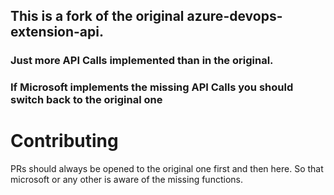 ## This is a fork of the original azure-devops-extension-api. 
### Just more API Calls implemented than in the original.
### If Microsoft implements the missing API Calls you should switch back to the original one

# Contributing

PRs should always be opened to the original one first and then here. So that microsoft or any other is aware of the missing functions. 
